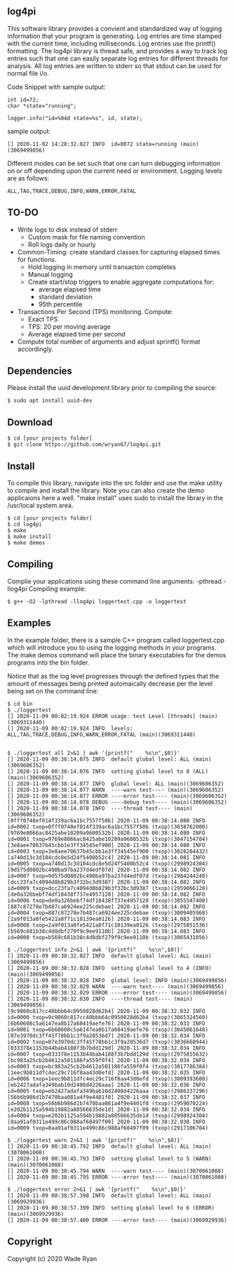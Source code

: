 log4pi
------

This software library provides a convient and standardized way of logging information that your program is generating. Log entries are time stamped with the current time, including milliseconds. Log entries use the printf() formatting.  The log4pi library is thread safe, and provides a way to track log entries such that one can easily separate log entries for different threads for analysis.  All log entries are written to stderr so that stdout can be used for normal file i/o.  

Code Snippet with sample output:

    int id=72;
    char *state="running";
    
    logger.info("id=%04d state=%s", id, state);
    
sample output:

    [] 2020-11-02 14:28:32.027 INFO  id=0072 state=running (main)(3069499856)
    
    

Different modes can be set such that one can turn debugging information on or off depending upon the current need or environment.  Logging levels are as follows:

    ALL,TAG,TRACE,DEBUG,INFO,WARN,ERROR,FATAL

## TO-DO

* Write logs to disk instead of stderr
  * Custom mask for file naming convention
  * Roll logs daily or hourly
* Common-Timing: create standard classes for capturing elapsed times for functions. 
  * Hold logging in memory until transacton completes
  * Manual logging
  * Create start/stop triggers to enable aggregate computations for:
    * average elapsed time
    * standard deviation
    * 95th percentile
* Transactions Per Second (TPS) monitoring.  Compute:
  * Exact TPS
  * TPS: 20 per moving average
  * Average elapsed time per second
* Compute total number of arguments and adjust sprintf() format accordingly.

## Dependencies
Please install the uuid development library prior to compiling the source:

    $ sudo apt install uuid-dev

## Download

    $ cd [your projects folder]
    $ git clone https://github.com/wryan67/log4pi.git

## Install
To compile this library, navigate into the src folder and use the make utility to compile and install the library.  Note you can also create the demo applicaions here a well.  "make install" uses sudo to install the library in the /usr/local system area.

    $ cd [your projects folder]
    $ cd log4pi
    $ make 
    $ make install
    $ make demos

## Compiling
Complie your applications using these command line arguments: -pthread -llog4pi
Compiling example:

    $ g++ -O2 -lpthread -llog4pi loggertest.cpp -o loggertest


## Examples
In the example folder, there is a sample C++ program called loggertest.cpp which will introduce you to using the logging methods in your programs.  The make demos command will place the binary executables for the demos programs into the bin folder.

Notice that as the log level progresses through the defined types that the amount of messages being printed automaically decrease per the level being set on the command line:

    $ cd bin
    $ ./loggertest 
    [] 2020-11-09 00:02:19.924 ERROR usage: test Level [threads] (main)(3069311440)
    [] 2020-11-09 00:02:19.924 INFO  levels: ALL,TAG,TRACE,DEBUG,INFO,WARN,ERROR,FATAL (main)(3069311440)


    $ ./loggertest all 2>&1 | awk '{printf("    %s\n",$0)}'
    [] 2020-11-09 00:38:14.075 INFO  default global level: ALL (main)(3069606352)
    [] 2020-11-09 00:38:14.076 INFO  setting global level to 0 (ALL) (main)(3069606352)
    [] 2020-11-09 00:38:14.077 INFO  global level: ALL (main)(3069606352)
    [] 2020-11-09 00:38:14.077 WARN  ----warn test---- (main)(3069606352)
    [] 2020-11-09 00:38:14.077 ERROR ----error test---- (main)(3069606352)
    [] 2020-11-09 00:38:14.078 DEBUG ----debug test---- (main)(3069606352)
    [] 2020-11-09 00:38:14.078 INFO  ----thread test---- (main)(3069606352)
    [0fff0748ef014f339ac6a1bc7557f50b] 2020-11-09 00:38:14.080 INFO  id=0002 txop=0fff0748ef014f339ac6a1bc7557f50b (txop)(3038762000)
    [9769e8066ac8425abe10209a9600532b] 2020-11-09 00:38:14.080 INFO  id=0001 txop=9769e8066ac8425abe10209a9600532b (txop)(3047154704)
    [3e8aee70637b45cbb1e3ff34545ef900] 2020-11-09 00:38:14.080 INFO  id=0003 txop=3e8aee70637b45cbb1e3ff34545ef900 (txop)(3028284432)
    [a740d13c3d104cdc8e5d24f5400b52c4] 2020-11-09 00:38:14.081 INFO  id=0005 txop=a740d13c3d104cdc8e5d24f5400b52c4 (txop)(2998924304)
    [9d575d0802bc490ba97ba237d4edf07d] 2020-11-09 00:38:14.082 INFO  id=0007 txop=9d575d0802bc490ba97ba237d4edf07d (txop)(2984244240)
    [dcc23fa7c4094d8b829b3f32bc3d9387] 2020-11-09 00:38:14.082 INFO  id=0009 txop=dcc23fa7c4094d8b829b3f32bc3d9387 (txop)(2959066128)
    [de0a326bebf74df18438f737e4957120] 2020-11-09 00:38:14.082 INFO  id=0006 txop=de0a326bebf74df18438f737e4957120 (txop)(3055547408)
    [887c87278e7b487ca6924ee225cdebae] 2020-11-09 00:38:14.082 INFO  id=0004 txop=887c87278e7b487ca6924ee225cdebae (txop)(3009405968)
    [2a9f013a0fe5421a8f71c10139ea0126] 2020-11-09 00:38:14.083 INFO  id=0008 txop=2a9f013a0fe5421a8f71c10139ea0126 (txop)(2975851536)
    [b569c681b38c4d8dbf279f9c9ee9110b] 2020-11-09 00:38:14.083 INFO  id=0000 txop=b569c681b38c4d8dbf279f9c9ee9110b (txop)(3065431056)

    $ ./loggertest info 2>&1 | awk '{printf("    %s\n",$0)}'
    [] 2020-11-09 00:38:32.027 INFO  default global level: ALL (main)(3069499856)
    [] 2020-11-09 00:38:32.028 INFO  setting global level to 4 (INFO) (main)(3069499856)
    [] 2020-11-09 00:38:32.028 INFO  global level: INFO (main)(3069499856)
    [] 2020-11-09 00:38:32.029 WARN  ----warn test---- (main)(3069499856)
    [] 2020-11-09 00:38:32.029 ERROR ----error test---- (main)(3069499856)
    [] 2020-11-09 00:38:32.030 INFO  ----thread test---- (main)(3069499856)
    [9c9860c817cc40bbb64c0950828d62b4] 2020-11-09 00:38:32.032 INFO  id=0000 txop=9c9860c817cc40bbb64c0950828d62b4 (txop)(3065324560)
    [6b60608c5a6147ea8b17a68419aefe76] 2020-11-09 00:38:32.033 INFO  id=0001 txop=6b60608c5a6147ea8b17a68419aefe76 (txop)(3045061648)
    [07e3970dc3ff45f78bb1c3f9a20536d7] 2020-11-09 00:38:32.034 INFO  id=0002 txop=07e3970dc3ff45f78bb1c3f9a20536d7 (txop)(3036668944)
    [033378e1153b44bab4188f3b7bdd129d] 2020-11-09 00:38:32.034 INFO  id=0007 txop=033378e1153b44bab4188f3b7bdd129d (txop)(2975855632)
    [bc983a25cb2b4612a501186fa559f0f4] 2020-11-09 00:38:32.034 INFO  id=0003 txop=bc983a25cb2b4612a501186fa559f0f4 (txop)(3017786384)
    [1eec9b811dfc4ec29c716f8aa43d0efd] 2020-11-09 00:38:32.035 INFO  id=0006 txop=1eec9b811dfc4ec29c716f8aa43d0efd (txop)(3009393680)
    [eb2427adafa349bab10d2408d4226aaa] 2020-11-09 00:38:32.036 INFO  id=0005 txop=eb2427adafa349bab10d2408d4226aaa (txop)(2986337296)
    [56b6b986d1b7470baa081a4f9e4401f0] 2020-11-09 00:38:32.037 INFO  id=0008 txop=56b6b986d1b7470baa081a4f9e4401f0 (txop)(2959070224)
    [e202b1125a594b19882a80566635de1d] 2020-11-09 00:38:32.034 INFO  id=0004 txop=e202b1125a594b19882a80566635de1d (txop)(2998924304)
    [8aa91af0311e499c86c988af68497f09] 2020-11-09 00:38:32.038 INFO  id=0009 txop=8aa91af0311e499c86c988af68497f09 (txop)(2917106704)

    $ ./loggertest warn 2>&1 | awk '{printf("    %s\n",$0)}'
    [] 2020-11-09 00:38:45.792 INFO  default global level: ALL (main)(3070061008)
    [] 2020-11-09 00:38:45.793 INFO  setting global level to 5 (WARN) (main)(3070061008)
    [] 2020-11-09 00:38:45.794 WARN  ----warn test---- (main)(3070061008)
    [] 2020-11-09 00:38:45.795 ERROR ----error test---- (main)(3070061008)

    $ ./loggertest error 2>&1 | awk '{printf("    %s\n",$0)}'
    [] 2020-11-09 00:38:57.398 INFO  default global level: ALL (main)(3069929936)
    [] 2020-11-09 00:38:57.399 INFO  setting global level to 6 (ERROR) (main)(3069929936)
    [] 2020-11-09 00:38:57.400 ERROR ----error test---- (main)(3069929936)



## Copyright

Copyright (c) 2020 Wade Ryan
